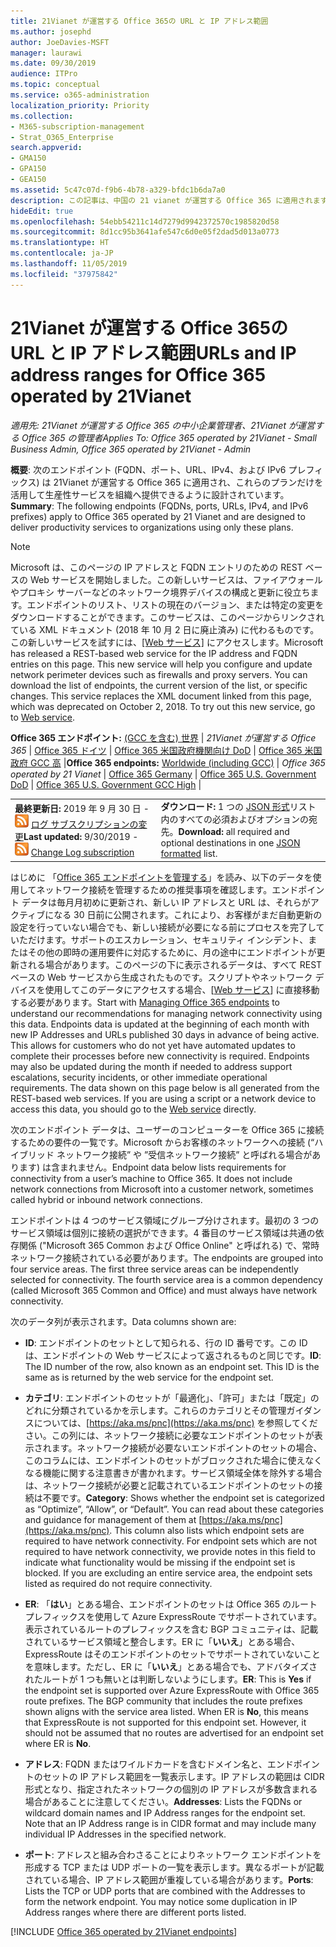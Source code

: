 ```yaml
---
title: 21Vianet が運営する Office 365の URL と IP アドレス範囲
ms.author: josephd
author: JoeDavies-MSFT
manager: laurawi
ms.date: 09/30/2019
audience: ITPro
ms.topic: conceptual
ms.service: o365-administration
localization_priority: Priority
ms.collection:
- M365-subscription-management
- Strat_O365_Enterprise
search.appverid:
- GMA150
- GPA150
- GEA150
ms.assetid: 5c47c07d-f9b6-4b78-a329-bfdc1b6da7a0
description: この記事は、中国の 21 vianet が運営する Office 365 に適用されます。この記事では、21Vianet が運営する Office 365 で使用される URL と IP アドレス範囲の一覧が表示されます。
hideEdit: true
ms.openlocfilehash: 54ebb54211c14d7279d9942372570c1985820d58
ms.sourcegitcommit: 8d1cc95b3641afe547c6d0e05f2dad5d013a0773
ms.translationtype: HT
ms.contentlocale: ja-JP
ms.lasthandoff: 11/05/2019
ms.locfileid: "37975842"
---
```

# <a name="urls-and-ip-address-ranges-for-office-365-operated-by-21vianet"></a><span data-ttu-id="a81bf-104">21Vianet が運営する Office 365の URL と IP アドレス範囲</span><span class="sxs-lookup"><span data-stu-id="a81bf-104">URLs and IP address ranges for Office 365 operated by 21Vianet</span></span>

 <span data-ttu-id="a81bf-105">*適用先: 21Vianet が運営する Office 365 の中小企業管理者、21Vianet が運営する Office 365 の管理者*</span><span class="sxs-lookup"><span data-stu-id="a81bf-105">*Applies To: Office 365 operated by 21Vianet - Small Business Admin, Office 365 operated by 21Vianet - Admin*</span></span>

<span data-ttu-id="a81bf-106">**概要**: 次のエンドポイント (FQDN、ポート、URL、IPv4、および IPv6 プレフィックス) は 21Vianet が運営する Office 365 に適用され、これらのプランだけを活用して生産性サービスを組織へ提供できるように設計されています。</span><span class="sxs-lookup"><span data-stu-id="a81bf-106">**Summary**: The following endpoints (FQDNs, ports, URLs, IPv4, and IPv6 prefixes) apply to Office 365 operated by 21 Vianet and are designed to deliver productivity services to organizations using only these plans.</span></span>
  
> [!NOTE]
> <span data-ttu-id="a81bf-p102">Microsoft は、このページの IP アドレスと FQDN エントリのための REST ベースの Web サービスを開始しました。この新しいサービスは、ファイアウォールやプロキシ サーバーなどのネットワーク境界デバイスの構成と更新に役立ちます。エンドポイントのリスト、リストの現在のバージョン、または特定の変更をダウンロードすることができます。このサービスは、このページからリンクされている XML ドキュメント (2018 年 10 月 2 日に廃止済み) に代わるものです。この新しいサービスを試すには、[[Web サービス]](office-365-ip-web-service.md) にアクセスします。</span><span class="sxs-lookup"><span data-stu-id="a81bf-p102">Microsoft has released a REST-based web service for the IP address and FQDN entries on this page. This new service will help you configure and update network perimeter devices such as firewalls and proxy servers. You can download the list of endpoints, the current version of the list, or specific changes. This service replaces the XML document linked from this page, which was deprecated on October 2, 2018. To try out this new service, go to [Web service](office-365-ip-web-service.md).</span></span>
  
 <span data-ttu-id="a81bf-112">**Office 365 エンドポイント:** [(GCC を含む) 世界](urls-and-ip-address-ranges.md)  | *21Vianet が運営する Office 365* | [Office 365 ドイツ](office-365-germany-endpoints.md) |  [Office 365 米国政府機関向け DoD](office-365-u-s-government-dod-endpoints.md) | [Office 365 米国政府 GCC 高](office-365-u-s-government-gcc-high-endpoints.md) |</span><span class="sxs-lookup"><span data-stu-id="a81bf-112">**Office 365 endpoints:** [Worldwide (including GCC)](urls-and-ip-address-ranges.md)  | *Office 365 operated by 21 Vianet* | [Office 365 Germany](office-365-germany-endpoints.md) | [Office 365 U.S. Government DoD](office-365-u-s-government-dod-endpoints.md) | [Office 365 U.S. Government GCC High](office-365-u-s-government-gcc-high-endpoints.md) |</span></span>
  
|||
|:-----|:-----|
|<span data-ttu-id="a81bf-113">**最終更新日:** 2019 年 9 月 30 日 - ![RSS](media/5dc6bb29-25db-4f44-9580-77c735492c4b.png) [ログ サブスクリプションの変更](https://endpoints.office.com/version/China?allversions=true&format=rss&clientrequestid=b10c5ed1-bad1-445f-b386-b919946339a7)</span><span class="sxs-lookup"><span data-stu-id="a81bf-113">**Last updated:** 9/30/2019 - ![RSS](media/5dc6bb29-25db-4f44-9580-77c735492c4b.png) [Change Log subscription](https://endpoints.office.com/version/China?allversions=true&format=rss&clientrequestid=b10c5ed1-bad1-445f-b386-b919946339a7)</span></span>|<span data-ttu-id="a81bf-114">**ダウンロード:** 1 つの [JSON 形式](https://endpoints.office.com/endpoints/China?clientrequestid=b10c5ed1-bad1-445f-b386-b919946339a7)リスト内のすべての必須およびオプションの宛先。</span><span class="sxs-lookup"><span data-stu-id="a81bf-114">**Download:** all required and optional destinations in one [JSON formatted](https://endpoints.office.com/endpoints/China?clientrequestid=b10c5ed1-bad1-445f-b386-b919946339a7) list.</span></span>  <br/> |

<span data-ttu-id="a81bf-p103">はじめに 「[Office 365 エンドポイントを管理する](managing-office-365-endpoints.md)」を読み、以下のデータを使用してネットワーク接続を管理するための推奨事項を確認します。エンドポイント データは毎月月初めに更新され、新しい IP アドレスと URL は、それらがアクティブになる 30 日前に公開されます。これにより、お客様がまだ自動更新の設定を行っていない場合でも、新しい接続が必要になる前にプロセスを完了していただけます。サポートのエスカレーション、セキュリティ インシデント、またはその他の即時の運用要件に対応するために、月の途中にエンドポイントが更新される場合があります。このページの下に表示されるデータは、すべて REST ベースの Web サービスから生成されたものです。スクリプトやネットワーク デバイスを使用してこのデータにアクセスする場合、[[Web サービス](office-365-ip-web-service.md)] に直接移動する必要があります。</span><span class="sxs-lookup"><span data-stu-id="a81bf-p103">Start with [Managing Office 365 endpoints](managing-office-365-endpoints.md) to understand our recommendations for managing network connectivity using this data. Endpoints data is updated at the beginning of each month with new IP Addresses and URLs published 30 days in advance of being active. This allows for customers who do not yet have automated updates to complete their processes before new connectivity is required. Endpoints may also be updated during the month if needed to address support escalations, security incidents, or other immediate operational requirements. The data shown on this page below is all generated from the REST-based web services. If you are using a script or a network device to access this data, you should go to the [Web service](office-365-ip-web-service.md) directly.</span></span>

<span data-ttu-id="a81bf-p104">次のエンドポイント データは、ユーザーのコンピューターを Office 365 に接続するための要件の一覧です。Microsoft からお客様のネットワークへの接続 (“ハイブリッド ネットワーク接続” や ”受信ネットワーク接続” と呼ばれる場合があります) は含まれません。</span><span class="sxs-lookup"><span data-stu-id="a81bf-p104">Endpoint data below lists requirements for connectivity from a user’s machine to Office 365. It does not include network connections from Microsoft into a customer network, sometimes called hybrid or inbound network connections.</span></span>

<span data-ttu-id="a81bf-p105">エンドポイントは 4 つのサービス領域にグループ分けされます。最初の 3 つのサービス領域は個別に接続の選択ができます。4 番目のサービス領域は共通の依存関係 ("Microsoft 365 Common および Office Online" と呼ばれる) で、常時ネットワーク接続されている必要があります。</span><span class="sxs-lookup"><span data-stu-id="a81bf-p105">The endpoints are grouped into four service areas. The first three service areas can be independently selected for connectivity. The fourth service area is a common dependency (called Microsoft 365 Common and Office) and must always have network connectivity.</span></span>

<span data-ttu-id="a81bf-126">次のデータ列が表示されます。</span><span class="sxs-lookup"><span data-stu-id="a81bf-126">Data columns shown are:</span></span>

- <span data-ttu-id="a81bf-p106">**ID**: エンドポイントのセットとして知られる、行の ID 番号です。この ID は、エンドポイントの Web サービスによって返されるものと同じです。</span><span class="sxs-lookup"><span data-stu-id="a81bf-p106">**ID**: The ID number of the row, also known as an endpoint set. This ID is the same as is returned by the web service for the endpoint set.</span></span>

- <span data-ttu-id="a81bf-p107">**カテゴリ**: エンドポイントのセットが「最適化」、「許可」または「既定」のどれに分類されているかを示します。これらのカテゴリとその管理ガイダンスについては、[https://aka.ms/pnc](https://aka.ms/pnc) を参照してください。この列には、ネットワーク接続に必要なエンドポイントのセットが表示されます。ネットワーク接続が必要ないエンドポイントのセットの場合、このコラムには、エンドポイントのセットがブロックされた場合に使えなくなる機能に関する注意書きが書かれます。サービス領域全体を除外する場合は、ネットワーク接続が必要と記載されているエンドポイントのセットの接続は不要です。</span><span class="sxs-lookup"><span data-stu-id="a81bf-p107">**Category**: Shows whether the endpoint set is categorized as “Optimize”, “Allow”, or “Default”. You can read about these categories and guidance for management of them at [https://aka.ms/pnc](https://aka.ms/pnc). This column also lists which endpoint sets are required to have network connectivity. For endpoint sets which are not required to have network connectivity, we provide notes in this field to indicate what functionality would be missing if the endpoint set is blocked. If you are excluding an entire service area, the endpoint sets listed as required do not require connectivity.</span></span>

- <span data-ttu-id="a81bf-p108">**ER**: 「**はい**」とある場合、エンドポイントのセットは Office 365 のルート プレフィックスを使用して Azure ExpressRoute でサポートされています。表示されているルートのプレフィックスを含む BGP コミュニティは、記載されているサービス領域と整合します。ER に「**いいえ**」とある場合、ExpressRoute はそのエンドポイントのセットでサポートされていないことを意味します。ただし、ER に「**いいえ**」とある場合でも、アドバタイズされたルートが 1 つも無いとは判断しないようにします。</span><span class="sxs-lookup"><span data-stu-id="a81bf-p108">**ER**: This is **Yes** if the endpoint set is supported over Azure ExpressRoute with Office 365 route prefixes. The BGP community that includes the route prefixes shown aligns with the service area listed. When ER is **No**, this means that ExpressRoute is not supported for this endpoint set. However, it should not be assumed that no routes are advertised for an endpoint set where ER is **No**.</span></span>

- <span data-ttu-id="a81bf-p109">**アドレス**: FQDN またはワイルドカードを含むドメイン名と、エンドポイントのセットの IP アドレス範囲を一覧表示します。IP アドレスの範囲は CIDR 形式となり、指定されたネットワークの個別の IP アドレスが多数含まれる場合があることに注意してください。</span><span class="sxs-lookup"><span data-stu-id="a81bf-p109">**Addresses**: Lists the FQDNs or wildcard domain names and IP Address ranges for the endpoint set. Note that an IP Address range is in CIDR format and may include many individual IP Addresses in the specified network.</span></span>
 
- <span data-ttu-id="a81bf-p110">**ポート**: アドレスと組み合わさることによりネットワーク エンドポイントを形成する TCP または UDP ポートの一覧を表示します。異なるポートが記載されている場合、IP アドレス範囲が重複している場合があります。</span><span class="sxs-lookup"><span data-stu-id="a81bf-p110">**Ports**: Lists the TCP or UDP ports that are combined with the Addresses to form the network endpoint. You may notice some duplication in IP Address ranges where there are different ports listed.</span></span>

[!INCLUDE [Office 365 operated by 21Vianet endpoints](./includes/office-365-operated-by-21vianet-endpoints.md)]



